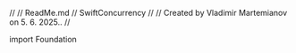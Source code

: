 //
//  ReadMe.md
//  SwiftConcurrency
//
//  Created by Vladimir Martemianov on 5. 6. 2025..
//

import Foundation
